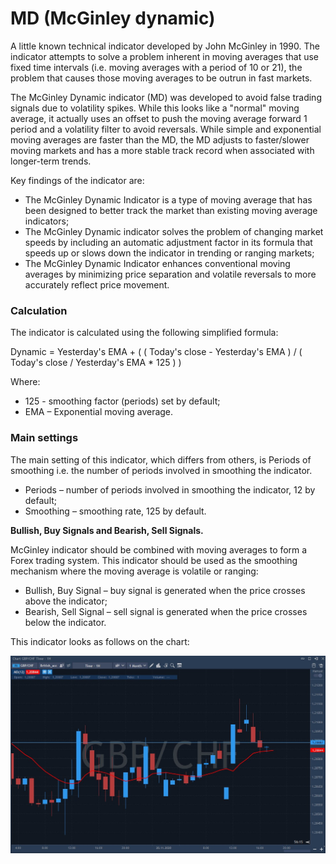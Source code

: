 # MD \(McGinley dynamic\)

A little known technical indicator developed by John McGinley in 1990. The indicator attempts to solve a problem inherent in moving averages that use fixed time intervals \(i.e. moving averages with a period of 10 or 21\), the problem that causes those moving averages to be outrun in fast markets.

The McGinley Dynamic indicator \(MD\) was developed to avoid false trading signals due to volatility spikes. While this looks like a "normal" moving average, it actually uses an offset to push the moving average forward 1 period and a volatility filter to avoid reversals. While simple and exponential moving averages are faster than the MD, the MD adjusts to faster/slower moving markets and has a more stable track record when associated with longer-term trends. 

Key findings of the indicator are:

* The McGinley Dynamic Indicator is a type of moving average that has been designed to better track the market than existing moving average indicators;
* The McGinley Dynamic indicator solves the problem of changing market speeds by including an automatic adjustment factor in its formula that speeds up or slows down the indicator in trending or ranging markets;
* The McGinley Dynamic Indicator enhances conventional moving averages by minimizing price separation and volatile reversals to more accurately reflect price movement.

### Calculation

The indicator is calculated using the following simplified formula:

Dynamic = Yesterday's EMA + \( \( Today's close - Yesterday's EMA \) / \( Today's close / Yesterday's EMA \* 125 \) \)

Where: 

* 125 - smoothing factor \(periods\) set by default;
* EMA – Exponential moving average.

### Main settings

The main setting of this indicator, which differs from others, is Periods of smoothing i.e. the number of periods involved in smoothing the indicator.

* Periods – number of periods involved in smoothing the indicator, 12 by default;
* Smoothing – smoothing rate, 125 by default.

**Bullish, Buy Signals and Bearish, Sell Signals.**

McGinley indicator should be combined with moving averages to form a Forex trading system. This indicator should be used as the smoothing mechanism where the moving average is volatile or ranging:

* Bullish, Buy Signal – buy signal is generated when the price crosses above the indicator;
* Bearish, Sell Signal – sell signal is generated when the price crosses below the indicator.

This indicator looks as follows on the chart:

![](../../../../.gitbook/assets/screenshot_2%20%2814%29.jpg)

